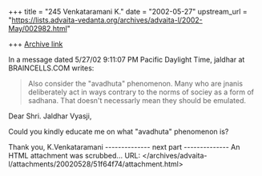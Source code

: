 +++
title = "245 Venkataramani K."
date = "2002-05-27"
upstream_url = "https://lists.advaita-vedanta.org/archives/advaita-l/2002-May/002982.html"

+++
[Archive link](https://lists.advaita-vedanta.org/archives/advaita-l/2002-May/002982.html)

In a message dated 5/27/02 9:11:07 PM Pacific Daylight Time,
jaldhar at BRAINCELLS.COM writes:


> Also consider the "avadhuta" phenomenon.  Many who are jnanis deliberately
> act in ways contrary to the norms of sociey as a form of sadhana.  That
> doesn't necessarly mean they should be emulated.
>

Dear Shri. Jaldhar Vyasji,

Could you kindly educate me on what "avadhuta" phenomenon is?

Thank you,
K.Venkataramani
-------------- next part --------------
An HTML attachment was scrubbed...
URL: </archives/advaita-l/attachments/20020528/51f64f74/attachment.html>
